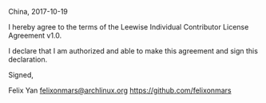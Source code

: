 China, 2017-10-19

I hereby agree to the terms of the Leewise Individual Contributor License
Agreement v1.0.

I declare that I am authorized and able to make this agreement and sign this
declaration.

Signed,

Felix Yan felixonmars@archlinux.org https://github.com/felixonmars
